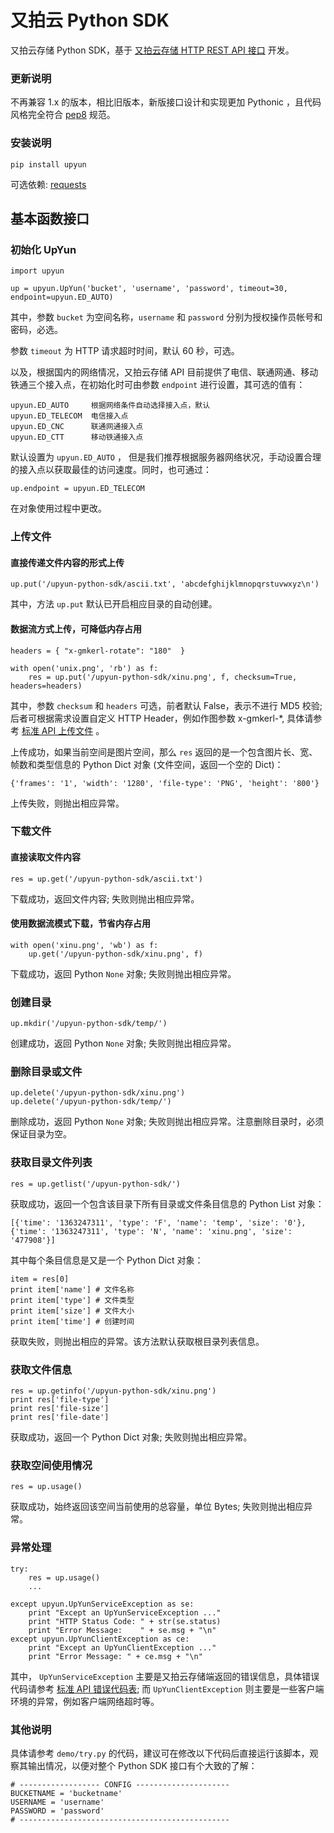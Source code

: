 # 又拍云 Python SDK

又拍云存储 Python SDK，基于 [又拍云存储 HTTP REST API 接口](http://wiki.upyun.com/index.php?title=HTTP_REST_API%E6%8E%A5%E5%8F%A3) 开发。

### 更新说明

不再兼容 1.x 的版本，相比旧版本，新版接口设计和实现更加 Pythonic ，且代码风格完全符合 [pep8](https://pypi.python.org/pypi/pep8) 规范。

### 安装说明

```
pip install upyun
```

可选依赖: [requests](https://github.com/kennethreitz/requests)

## 基本函数接口

### 初始化 UpYun

````
import upyun

up = upyun.UpYun('bucket', 'username', 'password', timeout=30, endpoint=upyun.ED_AUTO)
````

其中，参数 `bucket` 为空间名称，`username` 和 `password` 分别为授权操作员帐号和密码，必选。

参数 `timeout` 为 HTTP 请求超时时间，默认 60 秒，可选。

以及，根据国内的网络情况，又拍云存储 API 目前提供了电信、联通网通、移动铁通三个接入点，在初始化时可由参数 `endpoint` 进行设置，其可选的值有：

````
upyun.ED_AUTO     根据网络条件自动选择接入点，默认
upyun.ED_TELECOM  电信接入点
upyun.ED_CNC      联通网通接入点
upyun.ED_CTT      移动铁通接入点
````

默认设置为 `upyun.ED_AUTO` ， 但是我们推荐根据服务器网络状况，手动设置合理的接入点以获取最佳的访问速度。同时，也可通过：

````
up.endpoint = upyun.ED_TELECOM
````

在对象使用过程中更改。

### 上传文件

#### 直接传递文件内容的形式上传

````
up.put('/upyun-python-sdk/ascii.txt', 'abcdefghijklmnopqrstuvwxyz\n')
````

其中，方法 `up.put` 默认已开启相应目录的自动创建。

#### 数据流方式上传，可降低内存占用

````
headers = { "x-gmkerl-rotate": "180"  }

with open('unix.png', 'rb') as f:
    res = up.put('/upyun-python-sdk/xinu.png', f, checksum=True, headers=headers)
````

其中，参数 `checksum` 和 `headers` 可选，前者默认 False，表示不进行 MD5 校验; 后者可根据需求设置自定义 HTTP Header，例如作图参数 x-gmkerl-*, 具体请参考 [标准 API 上传文件](http://wiki.upyun.com/index.php?title=%E6%A0%87%E5%87%86API%E4%B8%8A%E4%BC%A0%E6%96%87%E4%BB%B6) 。

上传成功，如果当前空间是图片空间，那么 `res` 返回的是一个包含图片长、宽、帧数和类型信息的 Python Dict 对象 (文件空间，返回一个空的 Dict)：

````
{'frames': '1', 'width': '1280', 'file-type': 'PNG', 'height': '800'}
````

上传失败，则抛出相应异常。

### 下载文件

#### 直接读取文件内容

````
res = up.get('/upyun-python-sdk/ascii.txt')
````

下载成功，返回文件内容; 失败则抛出相应异常。

#### 使用数据流模式下载，节省内存占用

````
with open('xinu.png', 'wb') as f:
    up.get('/upyun-python-sdk/xinu.png', f)
````

下载成功，返回 Python `None` 对象; 失败则抛出相应异常。

### 创建目录

````
up.mkdir('/upyun-python-sdk/temp/')
````

创建成功，返回 Python `None` 对象; 失败则抛出相应异常。

### 删除目录或文件

````
up.delete('/upyun-python-sdk/xinu.png')
up.delete('/upyun-python-sdk/temp/')
````

删除成功，返回 Python `None` 对象; 失败则抛出相应异常。注意删除目录时，必须保证目录为空。

### 获取目录文件列表

````
res = up.getlist('/upyun-python-sdk/')
````

获取成功，返回一个包含该目录下所有目录或文件条目信息的 Python List 对象：

````
[{'time': '1363247311', 'type': 'F', 'name': 'temp', 'size': '0'}, {'time': '1363247311', 'type': 'N', 'name': 'xinu.png', 'size': '477908'}]
````

其中每个条目信息是又是一个 Python Dict 对象：

````
item = res[0]
print item['name'] # 文件名称
print item['type'] # 文件类型
print item['size'] # 文件大小
print item['time'] # 创建时间
````

获取失败，则抛出相应的异常。该方法默认获取根目录列表信息。

### 获取文件信息

````
res = up.getinfo('/upyun-python-sdk/xinu.png')
print res['file-type']
print res['file-size']
print res['file-date']
````

获取成功，返回一个 Python Dict 对象; 失败则抛出相应异常。

### 获取空间使用情况

````
res = up.usage()
````

获取成功，始终返回该空间当前使用的总容量，单位 Bytes; 失败则抛出相应异常。

### 异常处理

````
try:
    res = up.usage()
    ...

except upyun.UpYunServiceException as se:
    print "Except an UpYunServiceException ..."
    print "HTTP Status Code: " + str(se.status)
    print "Error Message:    " + se.msg + "\n"
except upyun.UpYunClientException as ce:
    print "Except an UpYunClientException ..."
    print "Error Message: " + ce.msg + "\n"
````

其中， `UpYunServiceException` 主要是又拍云存储端返回的错误信息，具体错误代码请参考 [标准 API 错误代码表](http://wiki.upyun.com/index.php?title=%E6%A0%87%E5%87%86API%E9%94%99%E8%AF%AF%E4%BB%A3%E7%A0%81%E8%A1%A8); 而 `UpYunClientException` 则主要是一些客户端环境的异常，例如客户端网络超时等。

### 其他说明

具体请参考 `demo/try.py` 的代码，建议可在修改以下代码后直接运行该脚本，观察其输出情况，以便对整个 Python SDK 接口有个大致的了解：

````
# ------------------ CONFIG ---------------------
BUCKETNAME = 'bucketname'
USERNAME = 'username'
PASSWORD = 'password'
# -----------------------------------------------
````
